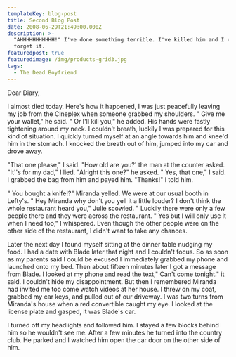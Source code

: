 ```yaml
---
templateKey: blog-post
title: Second Blog Post
date: 2008-06-29T21:49:00.000Z
description: >-
  "AHHHHHHHHHHH!" I've done something terrible. I've killed him and I can't
  forget it.
featuredpost: true
featuredimage: /img/products-grid3.jpg
tags:
  - The Dead Boyfriend
---
```

 Dear Diary,

   I almost died today. Here's how it happened, I was just peacefully leaving my job from the Cineplex when someone grabbed my shoulders. " Give me your wallet," he said. " Or I'll kill you," he added. His hands were fastly tightening around my neck. I couldn't breath, luckily I was prepared for this kind of situation. I quickly turned myself at an angle towards him and knee'd him in the stomach. I knocked the breath out of him, jumped into my car and drove away. 

   "That one please," I said. "How old are you?' the man at the counter asked. "It''s for my dad," I lied. "Alright this one?" he asked. " Yes, that one," I  said. I grabbed the bag from him and payed him. "Thanks!" I told him.  

" You bought a knife!?" Miranda yelled. We were at our usual booth in Lefty's. " Hey Miranda why don't you yell it a little louder? I don't think the whole restaurant heard you," Julie scowled. " Luckily there were only a few people there and they were across the restaurant. " Yes but I will only use it when I need too," I whispered. Even though the other people were on the other side of the restaurant, I didn't want to take any chances.

Later the next day I found myself sitting at the dinner table nudging my food. I had a date with Blade later that night and I couldn't focus. So as soon as my parents said I could be excused I immediately grabbed my phone and launched onto my bed.  Then about fifteen minutes later I got a message from Blade. I looked at my phone and read the text," Can't come tonight." it said. I couldn't hide my disappointment. But then I remembered Miranda had invited me too come watch videos at her house. I threw on my coat, grabbed my car keys, and pulled out of our driveway. I was two turns from Miranda's house when a red convertible caught my eye. I looked at the license plate and gasped, it was Blade's car. 

I turned off my headlights and followed him. I stayed a few blocks behind him so he wouldn't see me. After a few minutes he turned into the country club. He parked and I watched him open the car door on the other side of him.
